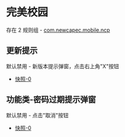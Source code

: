 # 完美校园

存在 2 规则组 - [com.newcapec.mobile.ncp](/src/apps/com.newcapec.mobile.ncp.ts)

## 更新提示

默认禁用 - 新版本提示弹窗，点击右上角"X"按钮

- [快照-0](https://i.gkd.li/i/12843377)

## 功能类-密码过期提示弹窗

默认禁用 - 点击"取消"按钮

- [快照-0](https://i.gkd.li/i/12843399)

